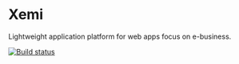 # Xemi

Lightweight application platform for web apps focus on e-business.

[![Build status](https://ci.appveyor.com/api/projects/status/yolxx52mwfnl66pn?svg=true)](https://ci.appveyor.com/project/yimlu/xemi)
